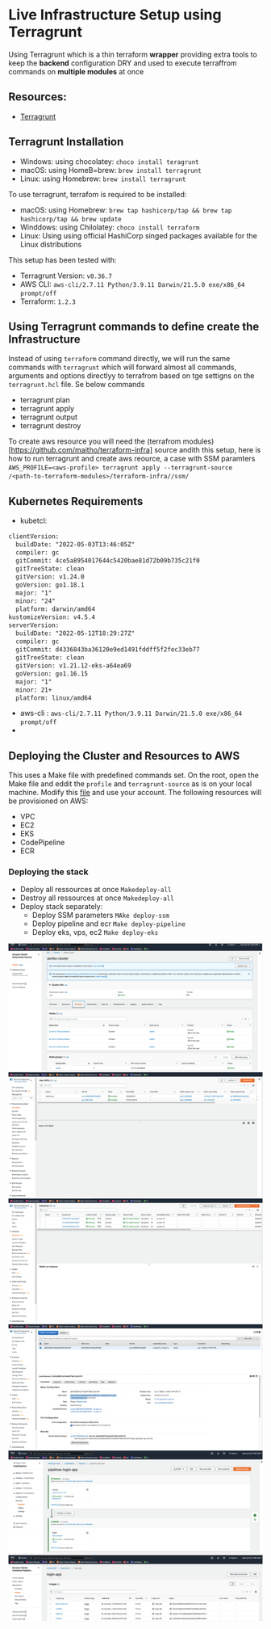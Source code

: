 # Live Infrastructure Setup using Terragrunt

Using Terragrunt which is a thin terraform <b>wrapper</b> providing extra tools to keep the <b>backend</b> configuration DRY and used to execute terraffrom commands on <b>multiple modules</b> at once
## Resources:

- [Terragrunt](https://terragrunt.gruntwork.io/)

## Terragrunt Installation

- Windows: using chocolatey: `choco install teragrunt`
- macOS: using HomeB=brew: `brew install terragrunt`
- Linux: using Homebrew: `brew install terragrunt`

To use terragrunt, terrafom is required to be installed:

- macOS: using Homebrew: `brew tap hashicorp/tap && brew tap hashicorp/tap && brew update`
- Winddows: using Chilolatey: `choco install terraform`
- Linux: Using using official HashiCorp singed packages available for the Linux distributions

This setup has been tested with:

- Terragrunt Version: `v0.36.7`
- AWS CLI:  `aws-cli/2.7.11 Python/3.9.11 Darwin/21.5.0 exe/x86_64 prompt/off`
- Terraform: `1.2.3`

## Using Terragrunt commands to define create the Infrastructure

Instead of using `terraform` command directly, we will run the same commands with `terragrunt` which will forward almost all commands, arguments and options directlyy to terrafrom based on tge settigns on the `terragrunt.hcl` file. Se below commands

- terragrunt plan
- terragrunt apply
- terragrunt output
- terragrunt destroy

To create aws resource you will need the (terrafrom modules)[https://github.com/maitho/terraform-infra] source andith this setup, here is how to run terragrunt and create aws reource, a case with SSM paramters
` AWS_PROFILE=<aws-profile> terragrunt apply --terragrunt-source  /<path-to-terraform-modules>/terraform-infra//ssm/`


## Kubernetes Requirements

- kubetcl:

```
clientVersion:
  buildDate: "2022-05-03T13:46:05Z"
  compiler: gc
  gitCommit: 4ce5a8954017644c5420bae81d72b09b735c21f0
  gitTreeState: clean
  gitVersion: v1.24.0
  goVersion: go1.18.1
  major: "1"
  minor: "24"
  platform: darwin/amd64
kustomizeVersion: v4.5.4
serverVersion:
  buildDate: "2022-05-12T18:29:27Z"
  compiler: gc
  gitCommit: d4336843ba36120e9ed1491fddff5f2fec33eb77
  gitTreeState: clean
  gitVersion: v1.21.12-eks-a64ea69
  goVersion: go1.16.15
  major: "1"
  minor: 21+
  platform: linux/amd64
```

- aws-cli : `aws-cli/2.7.11 Python/3.9.11 Darwin/21.5.0 exe/x86_64 prompt/off`
-

## Deploying the Cluster and Resources to AWS

This uses a Make file with predefined commands set. On the root, open the Make file and eddit the `profile` and `terragrunt-source` as is on your local machine.
Modify this [file](https://github.com/maitho/live-infra/blob/main/eng/account.hcl) and use your account.
The following resources will be provisioned on AWS:

- VPC
- EC2
- EKS
- CodePipeline
- ECR

### Deploying the stack

- Deploy all ressources at once `Makedeploy-all`
- Destroy all ressources at once `Makedeploy-all`
- Deploy stack separately:
  - Deploy SSM parameters `MAke deploy-ssm`
  - Deploy pipeline and ecr `Make deploy-pipeline`
  - Deploy eks, vps, ec2 `Make deploy-eks`

![EKS](images/eks.png)
![VPC](images/vpc.png)
![EC2](images/ec2.png)
![EC2](images/load-balancer.png)
![CodePipeline](images/codepipeline.png)
![ECR](images/ecr.png)
